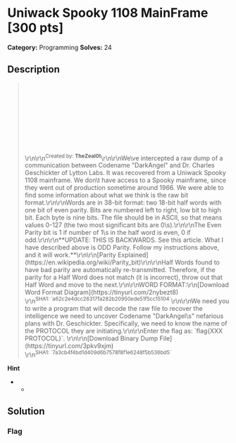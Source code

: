 # Uniwack Spooky 1108 MainFrame [300 pts]

**Category:** Programming
**Solves:** 24

## Description
><iframe src="" style="background-image: url(\https://cyberhacktics.sfo2.digitaloceanspaces.com/DEADFACECTF2022/Challenges/Images/uniwack-spooky.jpg\);background-size:contain;background-position:center center;background-origin:content-box;background-repeat:no-repeat;background-color:rgb(40, 40, 40);min-height:160px;height:160px;width:100%;padding:0px;border:none" title="Iframe Example"></iframe>\r\n\r\n<sup>Created by: <b>TheZeal0t</b></sup>\r\n\r\nWe\ve intercepted a raw dump of a communication between Codename "DarkAngel" and Dr. Charles Geschickter of Lytton Labs.  It was recovered from a Uniwack Spooky 1108 mainframe.  We don\t have access to a Spooky mainframe, since they went out of production sometime around 1966.  We were able to find some information about what we think is the raw bit format.\r\n\r\nWords are in 38-bit format: two 18-bit half words with one bit of even parity.  Bits are numbered left to right, low bit to high bit.  Each byte is nine bits.  The file should be in ASCII, so that means values 0-127 (the two most significant bits are 0\s).\r\n\r\nThe Even Parity bit is 1 if number of 1\s in the half word is even, 0 if odd.\r\n\r\n**UPDATE: THIS IS BACKWARDS.  See this article.  What I have described above is ODD Parity.  Follow my instructions above, and it will work.**\r\n\r\n[Parity Explained](https://en.wikipedia.org/wiki/Parity_bit)\r\n\r\nHalf Words found to have bad parity are automatically re-transmitted.  Therefore, if the parity for a Half Word does not match (it is incorrect), throw out that Half Word and move to the next.\r\n\r\nWORD FORMAT:\r\n[Download Word Format Diagram](https://tinyurl.com/2nybezt8)<br>\r\n<sup>SHA1: `a62c2e4dcc26317fa282b20950ede51f5cc15104`</sup>\r\n\r\nWe need you to write a program that will decode the raw file to recover the intelligence we need to uncover Codename "DarkAngel\s" nefarious plans with Dr. Geschickter.  Specifically, we need to know the name of the PROTOCOL they are initiating.\r\n\r\nEnter the flag as: `flag{XXX PROTOCOL}`. \r\n\r\n[Download Binary Dump File](https://tinyurl.com/3pkv9xjm)<br>\r\n<sup>SHA1: `7a3cb4f4bd1d409d6b7578f8f1e6248f5b536bd5`</sup>

**Hint**
* -

## Solution

### Flag

